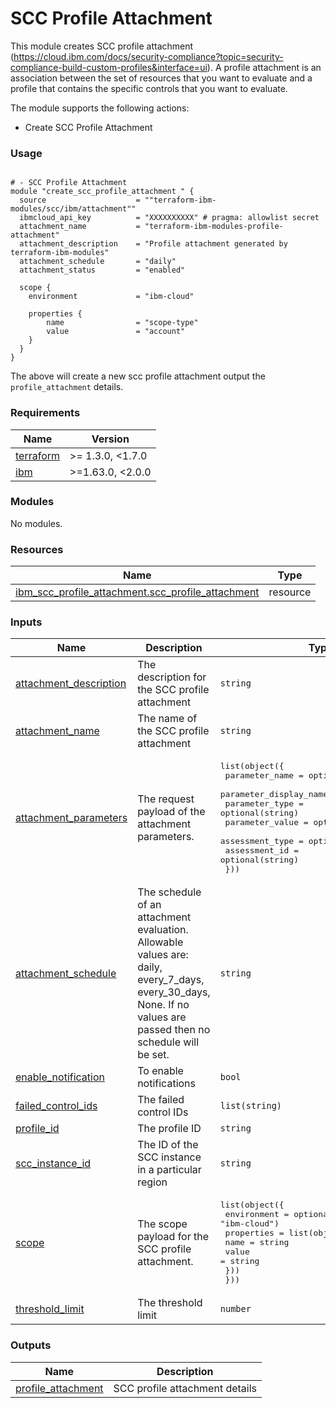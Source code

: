# SCC Profile Attachment

This module creates SCC profile attachment (https://cloud.ibm.com/docs/security-compliance?topic=security-compliance-build-custom-profiles&interface=ui). A profile attachment is an association between the set of resources that you want to evaluate and a profile that contains the specific controls that you want to evaluate.

The module supports the following actions:
- Create SCC Profile Attachment

### Usage

```hcl

# - SCC Profile Attachment
module "create_scc_profile_attachment " {
  source                    = ""terraform-ibm-modules/scc/ibm/attachment""
  ibmcloud_api_key          = "XXXXXXXXXX" # pragma: allowlist secret
  attachment_name           = "terraform-ibm-modules-profile-attachment"
  attachment_description    = "Profile attachment generated by terraform-ibm-modules"
  attachment_schedule       = "daily"
  attachment_status         = "enabled"

  scope {
    environment             = "ibm-cloud"

    properties {
        name                = "scope-type"
        value               = "account"
    }
  }
}
```

The above will create a new scc profile attachment output the `profile_attachment` details.

<!-- BEGINNING OF PRE-COMMIT-TERRAFORM DOCS HOOK -->
### Requirements

| Name | Version |
|------|---------|
| <a name="requirement_terraform"></a> [terraform](#requirement\_terraform) | >= 1.3.0, <1.7.0 |
| <a name="requirement_ibm"></a> [ibm](#requirement\_ibm) | >=1.63.0, <2.0.0 |

### Modules

No modules.

### Resources

| Name | Type |
|------|------|
| [ibm_scc_profile_attachment.scc_profile_attachment](https://registry.terraform.io/providers/IBM-Cloud/ibm/latest/docs/resources/scc_profile_attachment) | resource |

### Inputs

| Name | Description | Type | Default | Required |
|------|-------------|------|---------|:--------:|
| <a name="input_attachment_description"></a> [attachment\_description](#input\_attachment\_description) | The description for the SCC profile attachment | `string` | n/a | yes |
| <a name="input_attachment_name"></a> [attachment\_name](#input\_attachment\_name) | The name of the SCC profile attachment | `string` | n/a | yes |
| <a name="input_attachment_parameters"></a> [attachment\_parameters](#input\_attachment\_parameters) | The request payload of the attachment parameters. | <pre>list(object({<br>    parameter_name         = optional(string)<br>    parameter_display_name = optional(string)<br>    parameter_type         = optional(string)<br>    parameter_value        = optional(string)<br>    assessment_type        = optional(string)<br>    assessment_id          = optional(string)<br>  }))</pre> | n/a | yes |
| <a name="input_attachment_schedule"></a> [attachment\_schedule](#input\_attachment\_schedule) | The schedule of an attachment evaluation. Allowable values are: daily, every\_7\_days, every\_30\_days, None. If no values are passed then no schedule will be set. | `string` | `null` | no |
| <a name="input_enable_notification"></a> [enable\_notification](#input\_enable\_notification) | To enable notifications | `bool` | `false` | no |
| <a name="input_failed_control_ids"></a> [failed\_control\_ids](#input\_failed\_control\_ids) | The failed control IDs | `list(string)` | `[]` | no |
| <a name="input_profile_id"></a> [profile\_id](#input\_profile\_id) | The profile ID | `string` | n/a | yes |
| <a name="input_scc_instance_id"></a> [scc\_instance\_id](#input\_scc\_instance\_id) | The ID of the SCC instance in a particular region | `string` | n/a | yes |
| <a name="input_scope"></a> [scope](#input\_scope) | The scope payload for the SCC profile attachment. | <pre>list(object({<br>    environment = optional(string, "ibm-cloud")<br>    properties = list(object({<br>      name  = string<br>      value = string<br>    }))<br>  }))</pre> | n/a | yes |
| <a name="input_threshold_limit"></a> [threshold\_limit](#input\_threshold\_limit) | The threshold limit | `number` | `14` | no |

### Outputs

| Name | Description |
|------|-------------|
| <a name="output_profile_attachment"></a> [profile\_attachment](#output\_profile\_attachment) | SCC profile attachment details |
<!-- END OF PRE-COMMIT-TERRAFORM DOCS HOOK -->
